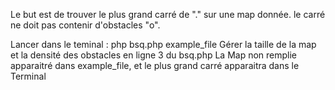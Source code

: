 Le but est de trouver le plus grand carré de "." sur une map donnée. le carré ne doit pas contenir d'obstacles "o".

Lancer dans le teminal : php bsq.php example_file
Gérer la taille de la map et la densité des obstacles en ligne 3 du bsq.php
La Map non remplie apparaitré dans example_file, et le plus grand carré apparaitra dans le Terminal
